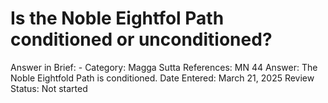# Is the Noble Eightfol Path conditioned or unconditioned?

Answer in Brief: -
 Category: Magga
Sutta References: MN 44
Answer: The Noble Eightfold Path is conditioned.
Date Entered: March 21, 2025
Review Status: Not started